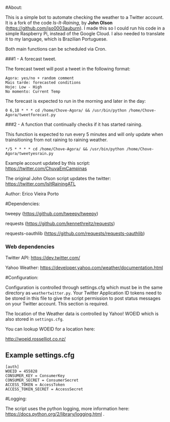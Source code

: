#About:

This is a simple bot to automate checking the weather to a Twitter account.
It is a fork of the code *Is-It-Raining*, by **John Olson**
(https://github.com/jso0003auburn).
I made this so I could run his code in a simple Raspberry Pi, instead of the Google
Cloud. I also needed to translate it to my language, which is Brazilian Portuguese.

Both main functions can be scheduled via Cron.

###1 - A forecast tweet.

The forecast tweet will post a tweet in the following format:

	Agora: yes/no + random comment
	Mais tarde: forecasted conditions
	Hoje: Low - High
	No momento: Current Temp

The forecast is expected to run in the morning and later in the day:

    0 6,18 * * * cd /home/Chove-Agora/ && /usr/bin/python /home/Chove-Agora/tweetforecast.py 


###2 - A function that continually checks if it has started raining.

This function is expected to run every 5 minutes and will only update when trainsitioning
from not raining to raining weather.

    */5 * * * * cd /home/Chove-Agora/ && /usr/bin/python /home/Chove-Agora/tweetyesrain.py


Example account updated by this script: https://twitter.com/ChuvaEmCampinas

The original John Olson script updates the twitter: https://twitter.com/IsItRainingATL

Author: Erico Vieira Porto


#Dependencies:

tweepy (https://github.com/tweepy/tweepy)

requests (https://github.com/kennethreitz/requests)

requests-oauthlib (https://github.com/requests/requests-oauthlib)

### Web dependencies

Twitter API: https://dev.twitter.com/

Yahoo Weather: https://developer.yahoo.com/weather/documentation.html


#Configuration:

Configuration is controlled through settings.cfg which must be in the same
directory as `weathertwitter.py`.  Your Twitter Application ID tokens need to be
stored in this file to give the script permission to post status messages
on your Twitter account. This section is required.

The location of the Weather data is controlled by Yahoo! WOEID which is also
stored in `settings.cfg`.

You can lookup WOEID for a location here:

http://woeid.rosselliot.co.nz/


Example settings.cfg
--------------------

	[auth]
	WOEID = 455828
	CONSUMER_KEY = ConsumerKey
	CONSUMER_SECRET = ConsumerSecret
	ACCESS_TOKEN = AccessToken
	ACCESS_TOKEN_SECRET = AccessSecret


#Logging:

The script uses the python logging, more information here: https://docs.python.org/2/library/logging.html .
